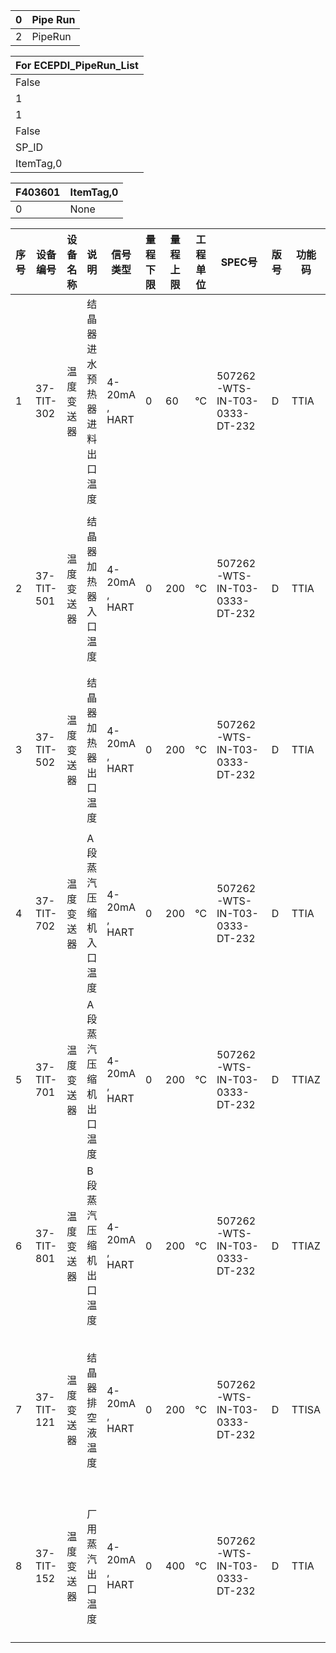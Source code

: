 |   0 | Pipe Run   |
|-----|------------|
|   2 | PipeRun    |

| For ECEPDI_PipeRun_List   |
|---------------------------|
| False                     |
| 1                         |
| 1                         |
| False                     |
| SP_ID                     |
| ItemTag,0                 |

|   F403601 | ItemTag,0   |
|-----------|-------------|
|         0 | None        |

|   序号 | 设备编号   | 设备名称   | 说明                         | 信号类型      |   量程下限 |   量程上限 | 工程单位   | SPEC号                        | 版号   | 功能码   | 信号接入   | 输入/出   | 型号                                                                                                                                                                                                                                                                                                                                                                                               | 机械接口   | 电气接口       | 备注                                                                                                 | 供电   | 单价 （未税）   | 交期   | 备注   |
|--------|------------|------------|------------------------------|---------------|------------|------------|------------|-------------------------------|--------|----------|------------|-----------|----------------------------------------------------------------------------------------------------------------------------------------------------------------------------------------------------------------------------------------------------------------------------------------------------------------------------------------------------------------------------------------------------|------------|----------------|------------------------------------------------------------------------------------------------------|--------|-----------------|--------|--------|
|      1 | 37-TIT-302 | 温度变送器 | 结晶器进水预热器进料出口温度 | 4-20mA , HART |          0 |         60 | ℃          | 507262-WTS-IN-T03-0333-DT-232 | D      | TTIA     | DCS        | AI        | 变送器：分体式                                                                                                                      传感器：三线制，PT100，Class B                                                                                                       热套管材质：Hastelloy C-276                                                                                        电缆： | DN40       | M20X1.5， IP65 | 分体式                                                                   套管插入深度270mm，颈长50mm | None   | None            | None   | None   |
|      2 | 37-TIT-501 | 温度变送器 | 结晶器加热器入口温度         | 4-20mA , HART |          0 |        200 | ℃          | 507262-WTS-IN-T03-0333-DT-232 | D      | TTIA     | DCS        | AI        | 变送器：分体式                                                                                                                      传感器：三线制，PT100，Class B                                                                                                       热套管材质：Hastelloy C-276                                                                                        电缆： | DN40       | M20X1.5， IP65 | 分体式                                                                   套管插入深度420mm，颈长50mm | None   | None            | None   | None   |
|      3 | 37-TIT-502 | 温度变送器 | 结晶器加热器出口温度         | 4-20mA , HART |          0 |        200 | ℃          | 507262-WTS-IN-T03-0333-DT-232 | D      | TTIA     | DCS        | AI        | 变送器：分体式                                                                                                                      传感器：三线制，PT100，Class B                                                                                                       热套管材质：Hastelloy C-276                                                                                        电缆： | DN40       | M20X1.5， IP65 | 分体式                                                                   套管插入深度420mm，颈长50mm | None   | None            | None   | None   |
|      4 | 37-TIT-702 | 温度变送器 | A段蒸汽压缩机入口温度        | 4-20mA , HART |          0 |        200 | ℃          | 507262-WTS-IN-T03-0333-DT-232 | D      | TTIA     | DCS        | AI        | 变送器：分体式                                                                                                                      传感器：三线制，PT100，Class B                                                                                                       热套管材质：316L                                                                                  电缆：                  | DN40       | M20X1.5， IP65 | 分体式                                                                   套管插入深度420mm，颈长50mm | None   | None            | None   | None   |
|      5 | 37-TIT-701 | 温度变送器 | A段蒸汽压缩机出口温度        | 4-20mA , HART |          0 |        200 | ℃          | 507262-WTS-IN-T03-0333-DT-232 | D      | TTIAZ    | DCS        | AI        | 变送器：分体式                                                                                                                      传感器：三线制，PT100，Class B                                                                                                       热套管材质：316L                                                                                  电缆：                  | DN40       | M20X1.5， IP65 | 分体式                                                                   套管插入深度420mm，颈长50mm | None   | None            | None   | None   |
|      6 | 37-TIT-801 | 温度变送器 | B段蒸汽压缩机出口温度        | 4-20mA , HART |          0 |        200 | ℃          | 507262-WTS-IN-T03-0333-DT-232 | D      | TTIAZ    | DCS        | AI        | 变送器：分体式                                                                                                                      传感器：三线制，PT100，Class B                                                                                                       热套管材质：316L                                                                                  电缆：                  | DN40       | M20X1.5， IP65 | 分体式                                                                   套管插入深度420mm，颈长50mm | None   | None            | None   | None   |
|      7 | 37-TIT-121 | 温度变送器 | 结晶器排空液温度             | 4-20mA , HART |          0 |        200 | ℃          | 507262-WTS-IN-T03-0333-DT-232 | D      | TTISA    | DCS        | AI        | 变送器：分体式                                                                                                                      传感器：三线制，PT100，Class B                                                                                                       热套管材质：Hastelloy C-276                                                                                        电缆： | DN40       | M20X1.5， IP65 | 分体式                                                                   套管插入深度270mm，颈长50mm | None   | None            | None   | None   |
|      8 | 37-TIT-152 | 温度变送器 | 厂用蒸汽出口温度             | 4-20mA , HART |          0 |        400 | ℃          | 507262-WTS-IN-T03-0333-DT-232 | D      | TTIA     | DCS        | AI        | 变送器：分体式                                                                                                                      传感器：三线制，PT100，Class B                                                                                                       热套管材质：316L                                                                                  电缆：                  | DN40       | M20X1.5， IP65 | 分体式                                                                   套管插入深度270mm，颈长50mm | None   | None            | None   | None   |

<!-- image -->